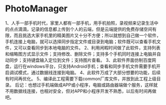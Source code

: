 # PhotoManager
1、人手一部手机时代，家里人都有一部手机，用手机拍照，录视频来记录生活中的点点滴滴，记录的信息都上传到个人的云端，但是云端提供的免费存储空间有限，而且挑选大家手机里的精美图片又十分不方便；所以就想到自己做一个软件，手机连接上电脑，就可以选择同步指定文件或目录到电脑；软件既可以查看手机文件，又可以查看同步到本地电脑的文件。
2、利用闲暇时间做了此软件，支持列表和缩略图方式显示文件；支持修改、删除文件；支持多个手机同时连接上电脑并自动同步；支持键盘输入定位到文件；支持图片查看。
3、此软件界面仿制百度网盘，运行在windows平台，只支持Android手机；查看和同步手机文件需要手机开启调试模式，通过数据线连接到电脑。
4、此软件万成了大部分想要的功能，后续有时间再优化。
5、编译此工程需要下载common厂库文件，并放到此工程上级目录。
后记：也想过手机端做成APP或小程序，电脑或路由器端做个服务，这样就不用数据线连接，也相对安全，但对APP和小程序开发不熟悉，以后有时间再做吧。
